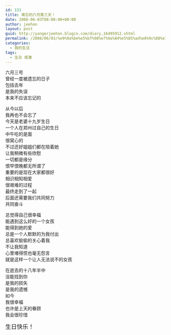 ```yaml
---
id: 131
title: 难忘的六月第三天！
date: 2008-06-03T08:00:00+00:00
author: jeehon
layout: post
guid: http://yangerjeehon.blogcn.com/diary,16495912.shtml
permalink: /2008/06/03/%e9%9a%be%e5%bf%98%e7%9a%84%e5%85%ad%e6%9c%88%e7%ac%ac%e4%b8%89%e5%a4%a9%ef%bc%81/
categories:
  - 我的生活
tags:
  - 生日 感激
---
```

六月三号  
曾经一度被遗忘的日子  
包括去年  
是我的失误  
本来不应该忘记的

从今以后  
我再也不会忘了  
今天是老婆十九岁生日  
一个人在郑州过自己的生日  
中午吃的是面  
很窝心的  
不过还好姐姐们都在陪着她  
让我稍微有些欣慰  
一切都是缘分  
恨早恨晚都无所谓了  
重要的是现在大家都很好  
相识相知相爱  
很艰难的过程  
最终走到了一起  
后面还需要我们共同努力  
共同奋斗

总觉得自己很幸福  
能遇到这么好的一个女孩  
能得到她的爱  
总是一个人默默的为我付出  
总喜欢偷偷的关心着我  
不让我知道  
心里堵得慌也毫无怨言  
就是这样一个让人无法说不的女孩

在逝去的十八年半中  
没能找到你  
是我的损失  
是我的遗憾  
如今  
我很幸福  
也许是上天的眷顾  
我会很珍惜

<font size="4"><span>生日快乐！</span></font>